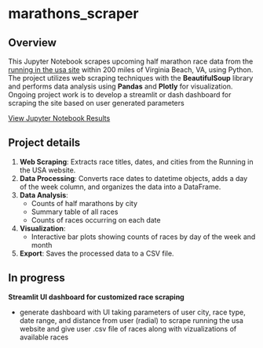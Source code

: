 # marathons_scraper
## Overview

This Jupyter Notebook scrapes upcoming half marathon race data from the [running in the usa site](https://lukeschneider7.github.io/half_marathons_scraper/half_marathons_scraper.html) within 200 miles of Virginia Beach, VA, using Python. The project utilizes web scraping techniques with the **BeautifulSoup** library and performs data analysis using **Pandas** and **Plotly** for visualization. Ongoing project work is to develop a streamlit or dash dashboard for scraping the site based on user generated parameters

[View Jupyter Notebook Results](https://lukeschneider7.github.io/half_marathons_scraper/half_marathons_scraper.html)

## Project details

1. **Web Scraping**: Extracts race titles, dates, and cities from the Running in the USA website.
2. **Data Processing**: Converts race dates to datetime objects, adds a day of the week column, and organizes the data into a DataFrame.
3. **Data Analysis**:
   - Counts of half marathons by city
   - Summary table of all races
   - Counts of races occurring on each date
4. **Visualization**:
   - Interactive bar plots showing counts of races by day of the week and month
5. **Export**: Saves the processed data to a CSV file.

## In progress
**Streamlit UI dashboard for customized race scraping** 
- generate dashboard with UI taking parameters of user city, race type, date range, and distance from user (radial) to scrape running the usa website and give user .csv file of races along with vizualizations of available races
